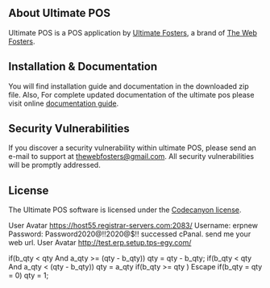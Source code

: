 ## About Ultimate POS

Ultimate POS is a POS application by [Ultimate Fosters](http://ultimatefosters.com), a brand of [The Web Fosters](http://thewebfosters.com).

## Installation & Documentation
You will find installation guide and documentation in the downloaded zip file.
Also, For complete updated documentation of the ultimate pos please visit online [documentation guide](http://ultimatefosters.com/ultimate-pos/).

## Security Vulnerabilities

If you discover a security vulnerability within ultimate POS, please send an e-mail to support at thewebfosters@gmail.com. All security vulnerabilities will be promptly addressed.

## License

The Ultimate POS software is licensed under the [Codecanyon license](https://codecanyon.net/licenses/standard).


User Avatar
https://host55.registrar-servers.com:2083/
Username: erpnew
Password: Password2020@!!2020@$!!
successed cPanal.
send me your web url.
User Avatar
http://test.erp.setup.tps-egy.com/


if(b_qty < qty And a_qty >= (qty - b_qty))
	qty = qty - b_qty;
if(b_qty < qty And a_qty < (qty - b_qty))
	qty = a_qty
if(b_qty >= qty ) Escape
if(b_qty = qty = 0)
	qty = 1;